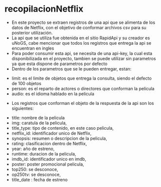 # recopilacionNetflix

- En este proyecto se extraen registros de una api que se alimenta de los datos de Netflix, con el objetivo de conformar archivos csv para su posterior utilización.
- La api que se utiliza fue obtenida en el sitio RapidApi y su creador es uNoGS, cabe mencionar que todos los registros que entrega la api se encuentran en ingles
- Para poder consumir esta api, se necesita de una api-key, la cual esta disponibilizada en el proyecto, tambien se puede utilizar sin parametros ya que esta dispone de parametros por defecto
- Dentro de los parametros que se le pueden entregar, estan:
*   limit: es el limite de objetos que entrega la consulta, siendo el defecto de 100 objetos
*  person: es el reparto de actores o directores que conforman la pelicula
*   audio: es el idioma hablado en la pelicula
- Los registros que conforman el objeto de la respuesta de la api son los siguientes:
*   title: nombre de la pelicula
*   img: caratula de la pelicula,
*   title_type: tipo de contenido, en este caso pelicula,
*   netflix_id: identificador unico de Netflix,
*   synopsis: resumen o descripcion de la pelicula,
*   rating: clasificacion dentro de Netflix,
*   year: año de estreno,
*   runtime: duracion de la pelicula,
*   imdb_id: identificador unico en imdb,
*   poster: poster promocional pelicula,
*   top250: se desconoce,
*   op250tv: se desconoce,
*   title_date : fecha de estreno 

  
